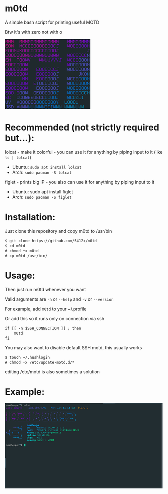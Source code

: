 # m0td
A simple bash script for printing useful MOTD

Btw it's with zero not with o
 
![m0td's logo](https://github.com/5412x/m0td/blob/main/logo.png?raw=true)

# Recommended (not strictly required but...):
lolcat - make it colorful - you can use it for anything by piping input to it (like `ls | lolcat`)
- Ubuntu: `sudo apt install lolcat`
- Arch: `sudo pacman -S lolcat`

figlet - prints big IP - you also can use it for anything by piping input to it
- Ubuntu: sudo apt install figlet
- Arch: `sudo pacman -S figlet`

# Installation:
Just clone this repository and copy m0td to /usr/bin
```
$ git clone https://github.com/5412x/m0td
$ cd m0td
# chmod +x m0td
# cp m0td /usr/bin/
```

# Usage:
Then just run m0td whenever you want

Valid arguments are `-h` or `--help` and `-v` or `--version`

For example, add `m0td` to your ~/.profile

Or add this so it runs only on connection via ssh
```
if [[ -n $SSH_CONNECTION ]] ; then
    m0td
fi
```

You may also want to disable default SSH motd, this usually works
```
$ touch ~/.hushlogin
# chmod -x /etc/update-motd.d/*
```
editing /etc/motd is also sometimes a solution

# Example:
![example command output](https://github.com/5412x/m0td/blob/main/example.png?raw=true)
